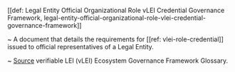 [[def: Legal Entity Official Organizational Role vLEI Credential Governance Framework, legal-entity-official-organizational-role-vlei-credential-governance-framework]]

~ A document that details the requirements for [[ref: vlei-role-credential]] issued to official representatives of a Legal Entity.

~ [Source](https://www.gleif.org/vlei/introducing-the-vlei-ecosystem-governance-framework/2023-12-15_vlei-egf-v2.0-glossary_v1.3_final.pdf) verifiable LEI (vLEI) Ecosystem Governance Framework Glossary.
